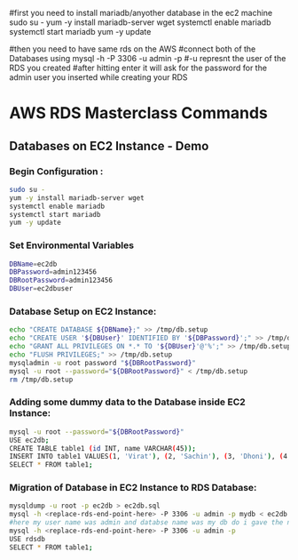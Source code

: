 #first you need to install mariadb/anyother database in the ec2 machine
sudo su -
yum -y install mariadb-server wget
systemctl enable mariadb
systemctl start mariadb
yum -y update


#then you need to have same rds on the AWS
#connect both of the Databases using
mysql -h <endpoint of the Rds> -P 3306 -u admin  -p  #-u represnt the user of the RDS you created 
#after hitting enter it will ask for the password for the admin user you inserted while creating your RDS




# AWS RDS Masterclass Commands

## Databases on EC2 Instance - Demo
### Begin Configuration :
```bash
sudo su -
yum -y install mariadb-server wget
systemctl enable mariadb
systemctl start mariadb
yum -y update
```
### Set Environmental Variables
```bash
DBName=ec2db
DBPassword=admin123456
DBRootPassword=admin123456
DBUser=ec2dbuser
```
### Database Setup on EC2 Instance:
```bash
echo "CREATE DATABASE ${DBName};" >> /tmp/db.setup
echo "CREATE USER '${DBUser}' IDENTIFIED BY '${DBPassword}';" >> /tmp/db.setup
echo "GRANT ALL PRIVILEGES ON *.* TO '${DBUser}'@'%';" >> /tmp/db.setup
echo "FLUSH PRIVILEGES;" >> /tmp/db.setup
mysqladmin -u root password "${DBRootPassword}"
mysql -u root --password="${DBRootPassword}" < /tmp/db.setup
rm /tmp/db.setup
```
### Adding some dummy data to the Database inside EC2 Instance:
```bash
mysql -u root --password="${DBRootPassword}"
USE ec2db;
CREATE TABLE table1 (id INT, name VARCHAR(45));
INSERT INTO table1 VALUES(1, 'Virat'), (2, 'Sachin'), (3, 'Dhoni'), (4, 'ABD');
SELECT * FROM table1;
```
### Migration of Database in EC2 Instance to RDS Database:
```bash
mysqldump -u root -p ec2db > ec2db.sql
mysql -h <replace-rds-end-point-here> -P 3306 -u admin -p mydb < ec2db.sql
#here my user name was admin and databse name was my db do i gave the name accordingly you have to change as per your username of the aws database
mysql -h <replace-rds-end-point-here> -P 3306 -u admin -p
USE rdsdb
SELECT * FROM table1;
```



